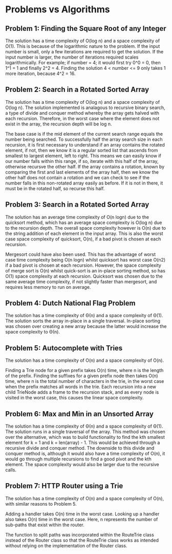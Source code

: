 # Problems vs Algorithms

<!-- Reasoning behind decisions in the code e.g. why this data structure -->
<!-- Time and space efficiency of solution -->

## Problem 1: Finding the Square Root of any Integer

The solution has a time complexity of O(log n) and a space complexity of O(1).
This is because of the logarithmic nature to the problem. If the input number is small, only a few iterations are required to get the solution. If the input number is larger, the number of iterations required scales logarithmically.
For example; if number = 4; it would first try 0^0 = 0, then 1^1 = 1 and finally 2^2 = 4.
Finding the solution 4 < number <= 9 only takes 1 more iteration, because 4^2 = 16.

## Problem 2: Search in a Rotated Sorted Array

The solution has a time complexity of O(log n) and a space complexity of O(log n). The solution implemented is analagous to recursive binary search, a type of divide and conquer method whereby the array gets halved with each recursion. Therefore, in the worst case where the element does not exist in the array, the recursion depth will be log n.

The base case is if the mid element of the current search range equals the number being searched. To successfully half the array search size in each recursion, it is first necessary to understand if an array contains the rotated element, if not, then we know it is a regular sorted list that ascends from smallest to largest element, left to right. This means we can easily know if our number falls within this range, if so, iterate with this half of the array, otherwise recursve the other half. If the array contains a rotation, known by comparing the first and last elements of the array half, then we know the other half does not contain a rotation and we can check to see if the number falls in this non-rotated array easily as before. If it is not in there, it must be in the rotated half, so recurse this half.

## Problem 3: Search in a Rotated Sorted Array

The solution has an average time complexity of O(n logn) due to the quicksort method, which has an average space complexity is O(log n) due to the recursion depth. The overall space complexity however is O(n) due to the string addition of each element in the input array. This is also the worst case space complexity of quicksort, O(n), if a bad pivot is chosen at each recursion.

Mergesort could have also been used. This has the advantage of worst case time complexity being O(n logn) whilst quicksort has worst case O(n2) if a bad pivot is chosen at each recursion. However, the space complexity of merge sort is O(n) whilst quick-sort is an in-place sorting method, so has O(1) space complexity at each recursion. Quicksort was chosen due to the same average time complexity, if not slightly faster than mergesort, and requires less memory to run on average.

## Problem 4: Dutch National Flag Problem

The solution has a time complexity of Θ(n) and a space complexity of Θ(1). The solution sorts the array in-place in a single traversal. In-place sorting was chosen over creating a new array because the latter would increase the space complexity to Θ(n).

## Problem 5: Autocomplete with Tries

The solution has a time complexity of O(n) and a space complexity of O(n).

Finding a Trie node for a given prefix takes O(n) time, where n is the length of the prefix.
Finding the suffixes for a given prefix node then takes O(n) time, where n is the total number of characters in the trie, in the worst case when the prefix matches all words in the trie.
Each recursion into a new child TrieNode adds a frame to the recursion stack, and as every node is visited in the worst case, this causes the linear space complexity.

## Problem 6: Max and Min in an Unsorted Array

The solution has a time complexity of Θ(n) and a space complexity of Θ(1). The solution runs in a single traversal of the array. This method was chosen over the alternative, which was to build functionality to find the kth smallest element for k = 1 and k = len(array) - 1. This would be achieved through a recursive divide and conquer method. The downside to this divide and conquer method is, although it would also have a time complexity of O(n), it would go through multiple recursions to find a good pivot and the kth element. The space complexity would also be larger due to the recursive calls.

## Problem 7: HTTP Router using a Trie

The solution has a time complexity of O(n) and a space complexity of O(n), with similar reasons to Problem 5.

Adding a handler takes O(n) time in the worst case. Looking up a handler also takes O(n) time in the worst case. Here, n represents the number of sub-paths that exist within the router.

The function to split paths was incorporated within the RouteTrie class instead of the Router class so that the RouteTrie class works as intended without relying on the implementation of the Router class.
